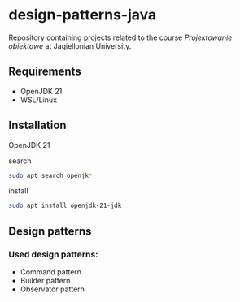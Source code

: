 # design-patterns-java

Repository containing projects related to the course <i>Projektowanie obiektowe</i> at Jagiellonian University.

## Requirements

- OpenJDK 21
- WSL/Linux

## Installation

OpenJDK 21

search
```bash
sudo apt search openjk*
```

install
```bash
sudo apt install openjdk-21-jdk
```

## Design patterns

### Used design patterns:

- Command pattern
- Builder pattern
- Observator pattern